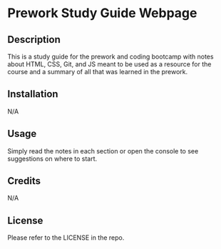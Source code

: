 # Prework Study Guide Webpage

## Description

This is a study guide for the prework and coding bootcamp with notes about HTML, CSS, Git, and JS
meant to be used as a resource for the course and a summary of all that was learned in the prework.

## Installation

N/A

## Usage

Simply read the notes in each section or open the console to see suggestions on where to start.

## Credits

N/A

## License

Please refer to the LICENSE in the repo.